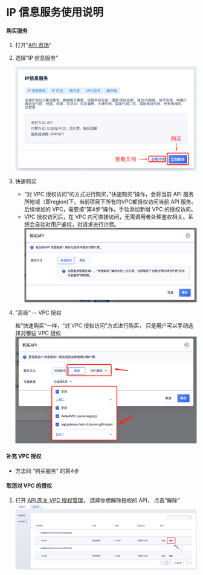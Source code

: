 # IP 信息服务使用说明

#### 购买服务
1. 打开"[API 市场](https://console.ucloud.cn/uapimarket/uapimarket)“
2. 选择”IP 信息服务”
   
   ![购买服务](../../../images/thirdparty_api/购买服务.png)

3. 快速购买
    
    * “对 VPC 授权访问”的方式进行购买，”快速购买“操作，会将当前 API 服务所地域（即region)下，当前项目下所有的VPC都授权访问当前 API 服务。 后续增加的 VPC，需要按”第4步“操作，手动添加新增 VPC 的授权访问。
    * VPC 授权访问后，在 VPC 内可直接访问，无需调用者处理鉴权相关。系统会自动对用户鉴权，对请求进行计费。
  ![快速购买](../../../images/thirdparty_api/快速购买.png)

4. ”高级“ -- VPC 授权
   
   和”快速购买“一样，“对 VPC 授权访问”方式进行购买， 只是用户可以手动选择对哪些 VPC 授权
    ![VPC高级授权](../../../images/thirdparty_api/VPC高级授权.png)

#### 补充 VPC 授权

   * 方法同 “购买服务” 的第4步

#### 取消对 VPC 的授权

1. 打开 [API 网关 VPC 授权管理](https://console.ucloud.cn/uapigateway/vpc)， 选择你想解除授权的 API， 点击“解除”
   ![解除授权](../../../images/thirdparty_api/解除授权.png)

    